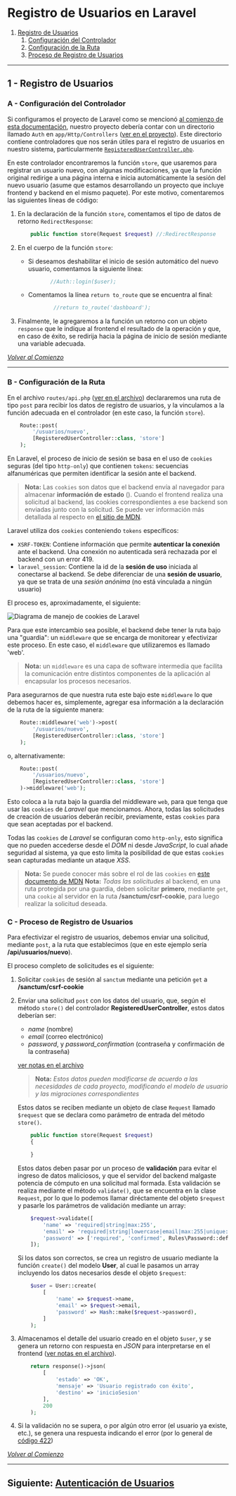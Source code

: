 # Registro de Usuarios en Laravel

1. [Registro de Usuarios](#1---registro-de-usuarios)
    1. [Configuración del Controlador](#a---configuración-del-controlador)
    2. [Configuración de la Ruta](#b---configuración-de-la-ruta)
    3. [Proceso de Registro de Usuarios](#c---proceso-de-registro-de-usuarios)

***

## 1 - Registro de Usuarios

### A - Configuración del Controlador

Si configuramos el proyecto de Laravel como se mencionó [al comienzo de esta documentación][l1], nuestro proyecto debería contar con un directorio llamado `Auth` en `app/Http/Controllers` ([ver en el proyecto][l2]).
Este directorio contiene controladores que nos serán útiles para el registro de usuarios en nuestro sistema, particularmente [`RegisteredUserController.php`][l3].

En este controlador encontraremos la función `store`, que usaremos para registrar un usuario nuevo, con algunas modificaciones, ya que la función original redirige a una página interna e inicia automáticamente la sesión del nuevo usuario (asume que estamos desarrollando un proyecto que incluye frontend y backend en el mismo paquete). Por este motivo, comentaremos las siguientes líneas de código:

1. En la declaración de la función `store`, comentamos el tipo de datos de retorno `RedirectResponse`:

   ```php
       public function store(Request $request) //:RedirectResponse
   ```

2. En el cuerpo de la función `store`:

   - Si deseamos deshabilitar el inicio de sesión automático del nuevo usuario, comentamos la siguiente línea:

     ```php
            //Auth::login($user);
     ```

   - Comentamos la línea `return to_route` que se encuentra al final:

     ```php
             //return to_route('dashboard');
     ```

3. Finalmente, le agregaremos a la función un retorno con un objeto `response` que le indique al frontend el resultado de la operación y que, en caso de éxito, se redirija hacia la página de inicio de sesión mediante una variable adecuada.

_[Volver al Comienzo][inicio]_
***

### B - Configuración de la Ruta

En el archivo `routes/api.php` ([ver en el archivo][l4]) declararemos una ruta de tipo `post` para recibir los datos de registro de usuarios, y la vinculamos a la función adecuada en el controlador (en este caso, la función `store`).

```php
    Route::post(
        '/usuarios/nuevo',
        [RegisteredUserController::class, 'store']
    );
```

En Laravel, el proceso de inicio de sesión se basa en el uso de `cookies` seguras (del tipo `http-only`) que contienen `tokens`: secuencias alfanuméricas que permiten identificar la sesión ante el backend.

> **Nota:** Las `cookies` son datos que el backend envía al navegador para almacenar **información de estado** (). Cuando el frontend realiza una solicitud al backend, las cookies correspondientes a ese backend son enviadas junto con la solicitud. Se puede ver información más detallada al respecto en [el sitio de MDN][l5].

Laravel utiliza dos `cookies` conteniendo `tokens` específicos:

- `XSRF-TOKEN`: Contiene información que permite **autenticar la conexión** ante el backend. Una conexión no autenticada será rechazada por el backend con un error 419.
- `laravel_session`: Contiene la id de la **sesión de uso** iniciada al conectarse al backend. Se debe diferenciar de una **sesión de usuario**, ya que se trata de una _sesión anónima_ (no está vinculada a ningún usuario)

El proceso es, aproximadamente, el siguiente:

![Diagrama de manejo de cookies de Laravel][l6]

Para que este intercambio sea posible, el backend debe tener la ruta bajo una "guardia": un `middleware` que se encarga de monitorear y efectivizar este proceso. En este caso, el `middleware` que utilizaremos es llamado 'web'.

> **Nota:** un `middleware` es una capa de software intermedia que facilita la comunicación entre distintos componentes de la aplicación al encapsular los procesos necesarios.

Para asegurarnos de que nuestra ruta este bajo este `middleware` lo que debemos hacer es, simplemente, agregar esa información a la declaración de la ruta de la siguiente manera:

```php
    Route::middleware('web')->post(
        '/usuarios/nuevo',
        [RegisteredUserController::class, 'store']
    );
```

o, alternativamente:

```php
    Route::post(
        '/usuarios/nuevo',
        [RegisteredUserController::class, 'store']
    )->middleware('web');
```

Esto coloca a la ruta bajo la guardia del middleware `web`, para que tenga que usar las `cookies` de _Laravel_ que mencionamos. Ahora, todas las solicitudes de creación de usuarios deberán recibir, previamente, estas `cookies` para que sean aceptadas por el backend.

Todas las `cookies` de _Laravel_ se configuran como `http-only`, esto significa que no pueden accederse desde el _DOM_ ni desde _JavaScript_, lo cual añade seguridad al sistema, ya que esto limita la posibilidad de que estas `cookies` sean capturadas mediante un ataque _XSS_.

> **Nota:** Se puede conocer más sobre el rol de las `cookies` en [este documento de MDN][l7]
> **Nota:** _Todas las solicitudes_ al backend, en una ruta protegida por una guardia, deben solicitar **primero**, mediante `get`, una `cookie` al servidor en la ruta **/sanctum/csrf-cookie**, para luego realizar la solicitud deseada.

### C - Proceso de Registro de Usuarios

Para efectivizar el registro de usuarios, debemos enviar una solicitud, mediante `post`, a la ruta que establecimos (que en este ejemplo sería **/api/usuarios/nuevo**).

El proceso completo de solicitudes es el siguiente:

1. Solicitar `cookies` de sesión al `sanctum` mediante una petición `get` a **/sanctum/csrf-cookie**

1. Enviar una solicitud `post` con los datos del usuario, que, según el método `store()` del controlador **RegisteredUserController**, estos datos deberían ser:
    - _name_ (nombre) 
    - _email_ (correo electrónico)
    - _password_, y _password_confirmation_ (contraseña y confirmación de la contraseña)

    [ver notas en el archivo][l3]

    > **Nota:** _Estos datos pueden modificarse de acuerdo a las necesidades de cada proyecto, modificando el modelo de usuario y las migraciones correspondientes_

    Estos datos se reciben mediante un objeto de clase `Request` llamado `$request` que se declara como parámetro de entrada del método `store()`.

    ```php
        public function store(Request $request)
        {

        }
    ```

    Estos datos deben pasar por un proceso de **validación** para evitar el ingreso de datos maliciosos, y que el servidor del backend malgaste potencia de cómputo en una solicitud mal formada. Esta validación se realiza mediante el método `validate()`, que se encuentra en la clase `Request`, por lo que lo podemos llamar diréctamente del objeto `$request` y pasarle los parámetros de validación mediante un array:

    ```php
        $request->validate([
            'name' => 'required|string|max:255',
            'email' => 'required|string|lowercase|email|max:255|unique:' . User::class,
            'password' => ['required', 'confirmed', Rules\Password::defaults()],
        ]);
    ```

    Si los datos son correctos, se crea un registro de usuario mediante la función `create()` del modelo **User**, al cual le pasamos un array incluyendo los datos necesarios desde el objeto `$request`:

    ```php
        $user = User::create(
            [
                'name' => $request->name,
                'email' => $request->email,
                'password' => Hash::make($request->password),
            ]
        );
    ```

1. Almacenamos el detalle del usuario creado en el objeto `$user`, y se genera un retorno con respuesta en _JSON_ para interpretarse en el frontend ([ver notas en el archivo][l3]).

    ```php
        return response()->json(
            [
                'estado' => 'OK',
                'mensaje' => 'Usuario registrado con éxito',
                'destino' => 'inicioSesion'
            ],
            200
        );
    ```

1. Si la validación no se supera, o por algún otro error (el usuario ya existe, etc.), se genera una respuesta indicando el error (por lo general de [código 422][l8])

_[Volver al Comienzo][inicio]_
***

## Siguiente: [Autenticación de Usuarios][siguiente]

[inicio]: #registro-de-usuarios-en-laravel
[l1]: README.md
[l2]: ../back_notas_2/app/Http/Controllers/Auth/
[l3]: ../back_notas_2/app/Http/Controllers/Auth/RegisteredUserController.php
[l4]: ../back_notas_2/routes/api.php
[l5]: https://developer.mozilla.org/es/docs/Web/HTTP/Guides/Cookies
[l6]: out/diagramaCookiesLaravel/DiagramaCookiesLaravel.png
[l7]: https://developer.mozilla.org/es/docs/Web/HTTP/Guides/Cookies
[l8]: https://developer.mozilla.org/es/docs/Web/HTTP/Reference/Status#errores_de_servidor
[siguiente]: AutenticacionDeUsuarios.md
